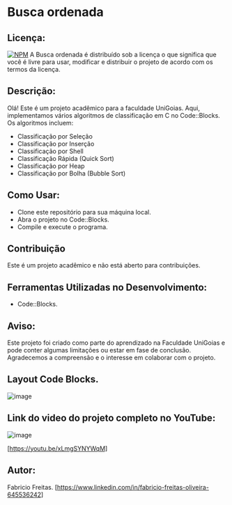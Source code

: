 # Busca ordenada

## Licença:
[![NPM](https://img.shields.io/npm/l/react)]([https://github.com/neliocursos/exemplo-readme/blob/main/LICENSE](https://github.com/fabriciofreitasad/busca-ordenadas-rabalho-academico/blob/26047f98a6c459305fae92262289f2de1cf772f9/LICENSE)) 
 A Busca ordenada é distribuído sob a licença
o que significa que você é livre para usar, modificar e distribuir o projeto de acordo com os termos da licença.

## Descrição:
Olá! Este é um projeto acadêmico para a faculdade UniGoias. Aqui, implementamos vários algoritmos de classificação em C no Code::Blocks. Os algoritmos incluem:

* Classificação por Seleção
* Classificação por Inserção
* Classificação por Shell
* Classificação Rápida (Quick Sort)
* Classificação por Heap
* Classificação por Bolha (Bubble Sort)

## Como Usar:
* Clone este repositório para sua máquina local.
* Abra o projeto no Code::Blocks.
* Compile e execute o programa.

## Contribuição
Este é um projeto acadêmico e não está aberto para contribuições.

## Ferramentas Utilizadas no Desenvolvimento:
* Code::Blocks.

## Aviso:
Este projeto foi criado como parte do aprendizado na Faculdade UniGoias e pode conter algumas limitações ou estar em fase de conclusão. Agradecemos a compreensão e o interesse em colaborar com o projeto.

## Layout Code Blocks.

![image](https://github.com/fabriciofreitasad/busca-ordenadas-rabalho-academico/assets/111000422/ea724ecf-8f0e-4157-a201-015191e43d10)

## Link do video do projeto completo no YouTube:

![image](https://github.com/fabriciofreitasad/busca-ordenadas-rabalho-academico/assets/111000422/739aab52-1aa4-4dd2-a88b-efe52b2fdc6d)

[https://youtu.be/xLmgSYNYWqM]

## Autor:
Fabricio Freitas.
[https://www.linkedin.com/in/fabricio-freitas-oliveira-645536242]

